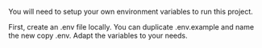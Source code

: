 You will need to setup your own environment variables to run this project.

First, create an .env file locally. You can duplicate .env.example and name the new copy .env. Adapt the variables to your needs.
